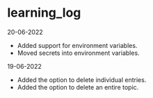 # learning_log

20-06-2022
* Added support for environment variables.
* Moved secrets into environment variables.

19-06-2022
* Added the option to delete individual entries.
* Added the option to delete an entire topic.
